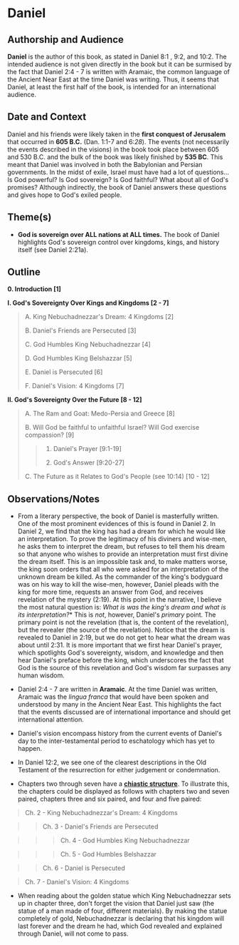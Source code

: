 # Daniel


## Authorship and Audience
**Daniel** is the author of this book, as stated in Daniel 8:1 , 9:2, and 10:2. The intended audience is not given directly in the book but it can be surmised by the fact that Daniel 2:4 - 7 is written with Aramaic, the common language of the Ancient Near East at the time Daniel was writing. Thus, it seems that Daniel, at least the first half of the book, is intended for an international audience.


## Date and Context
Daniel and his friends were likely taken in the **first conquest of Jerusalem** that occurred in **605 B.C.** (Dan. 1:1-7 and 6:*28*). The events (not necessarily the events described in the visions) in the book took place between 605 and 530 B.C. and the bulk of the book was likely finished by **535 BC**. This meant that Daniel was involved in both the Babylonian and Persian governments. In the midst of exile, Israel must have had a lot of questions... Is God powerful? Is God sovereign? Is God faithful? What about all of God's promises? Although indirectly, the book of Daniel answers these questions and gives hope to God's exiled people.


## Theme(s)
- **God is sovereign over ALL nations at ALL times.** The book of Daniel highlights God's sovereign control over kingdoms, kings, and history itself (see Daniel 2:21a).


## Outline
**0. Introduction  [1]**

**I. God's Sovereignty Over Kings and Kingdoms  [2 - 7]**

  > A. King Nebuchadnezzar's Dream: 4 Kingdoms  [2]
  > 
  > B. Daniel's Friends are Persecuted  [3]
  > 
  > C. God Humbles King Nebuchadnezzar  [4]
  > 
  > D. God Humbles King Belshazzar  [5]
  > 
  > E. Daniel is Persecuted  [6]
  > 
  > F. Daniel's Vision: 4 Kingdoms  [7]

**II. God's Sovereignty Over the Future  [8 - 12]**

  > A. The Ram and Goat: Medo-Persia and Greece  [8]
  > 
  > B. Will God be faithful to unfaithful Israel? Will God exercise compassion?  [9]
  > 
  >  > 1. Daniel's Prayer  [9:1-19]
  >  > 
  >  > 2. God's Answer  [9:20-27]
  > 
  > C. The Future as it Relates to God's People (see 10:14)  [10 - 12]


## Observations/Notes
  - From a literary perspective, the book of Daniel is masterfully written. One of the most prominent evidences of this is found in Daniel 2. In Daniel 2, we find that the king has had a dream for which he would like an interpretation. To prove the legitimacy of his diviners and wise-men, he asks them to interpret the dream, but refuses to tell them his dream so that anyone who wishes to provide an interpretation must first divine the dream itself. This is an impossible task and, to make matters worse, the king soon orders that all who were asked for an interpretation of the unknown dream be killed. As the commander of the king's bodyguard was on his way to kill the wise-men, however, Daniel pleads with the king for more time, requests an answer from God, and receives revelation of the mystery (2:19). At this point in the narrative, I believe the most natural question is: *What is was the king's dream and what is its interpretation?** This is *not*, however, Daniel's *primary* point. The primary point is not the revelation (that is, the content of the revelation), but the revealer (the source of the revelation). Notice that the dream is revealed to Daniel in 2:19, but we do not get to hear what the dream was about until 2:31. It is more important that we first hear Daniel's prayer, which spotlights God's sovereignty, wisdom, and knowledge and then hear Daniel's preface before the king, which underscores the fact that God is the source of this revelation and God's wisdom far surpasses any human wisdom.

  - Daniel 2:4 - 7 are written in **Aramaic**. At the time Daniel was written, Aramaic was the *lingua franca* that would have been spoken and understood by many in the Ancient Near East. This highlights the fact that the events discussed are of international importance and should get international attention.

  - Daniel's vision encompass history from the current events of Daniel's day to the inter-testamental period to eschatology which has yet to happen.

  - In Daniel 12:2, we see one of the clearest descriptions in the Old Testament of the resurrection for either judgement or condemnation.

  - Chapters two through seven have a [**chiastic structure**](https://en.wikipedia.org/wiki/Chiastic_structure). To illustrate this, the chapters could be displayed as follows with chapters two and seven paired, chapters three and six paired, and four and five paired:

  > Ch. 2 - King Nebuchadnezzar's Dream: 4 Kingdoms

  >   > Ch. 3 - Daniel's Friends are Persecuted

  >   >   > Ch. 4 - God Humbles King Nebuchadnezzar

  >   >   > Ch. 5 - God Humbles Belshazzar

  >   > Ch. 6 - Daniel is Persecuted

  > Ch. 7 - Daniel's Vision: 4 Kingdoms

  - When reading about the golden statue which King Nebuchadnezzar sets up in chapter three, don't forget the vision that Daniel just saw (the statue of a man made of four, different materials). By making the statue completely of gold, Nebuchadnezzar is declaring that his kingdom will last forever and the dream he had, which God revealed and explained through Daniel, will not come to pass.
